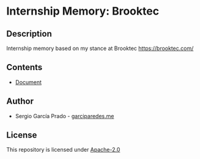 # Internship Memory: Brooktec


## Description

Internship memory based on my stance at Brooktec https://brooktec.com/


## Contents

  * [Document](report.pdf)


## Author

  * Sergio García Prado - [garciparedes.me](http://garciparedes.me)


## License

This repository is licensed under [Apache-2.0](LICENSE)
